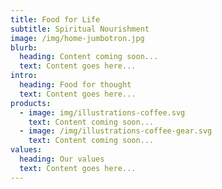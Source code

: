 ```yaml
---
title: Food for Life
subtitle: Spiritual Nourishment
image: /img/home-jumbotron.jpg
blurb:
  heading: Content coming soon...
  text: Content goes here...
intro:
  heading: Food for thought
  text: Content goes here...
products:
  - image: img/illustrations-coffee.svg
    text: Content coming soon...
  - image: /img/illustrations-coffee-gear.svg
    text: Content coming soon...
values:
  heading: Our values
  text: Content goes here...
---
```


